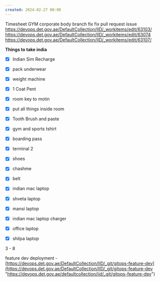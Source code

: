 ```yaml
---
created: 2024-02-27 00:08
---
```

Timesheet
GYM
corporate body branch fix
fix pull request issue
https://devops.det.gov.ae/DefaultCollection/IID/_workitems/edit/63103/
https://devops.det.gov.ae/DefaultCollection/IID/_workitems/edit/63074
https://devops.det.gov.ae/DefaultCollection/IID/_workitems/edit/63107/



**Things to take india**
- [x] Indian Sim Recharge
- [x] pack underwear
- [x] weight machine 
- [x] 1 Coat Pent
- [x] room key to motin
- [x] put all things inside room
- [x] Tooth Brush and paste
- [x] gym and sports tshirt
- [x] boarding pass
- [x] terminal 2
- [x] shoes 
- [x] chashme
- [x] belt
- [x] indian mac laptop
- [x] shveta laptop 
- [x] mansi laptop
- [x] indian mac laptop charger
- [x] office laptop
- [x] shilpa laptop


3 - 8 

feature dev deployment - [https://devops.det.gov.ae/DefaultCollection/IID/_git/gitops-feature-dev](https://devops.det.gov.ae/DefaultCollection/IID/_git/gitops-feature-dev "https://devops.det.gov.ae/defaultcollection/iid/_git/gitops-feature-dev")



